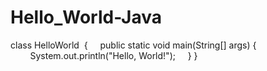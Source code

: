 # Hello_World-Java

class HelloWorld 
{
    public static void main(String[] args)
{
        System.out.println("Hello, World!"); 
    }
}
